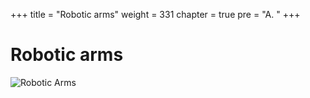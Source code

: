 +++
title = "Robotic arms"
weight = 331
chapter = true
pre = "A. "
+++

# Robotic arms

![Robotic Arms](/slides/robotic-arms.png?classes=border)
